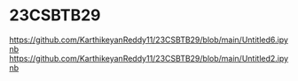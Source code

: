 # 23CSBTB29
https://github.com/KarthikeyanReddy11/23CSBTB29/blob/main/Untitled6.ipynb
https://github.com/KarthikeyanReddy11/23CSBTB29/blob/main/Untitled2.ipynb
